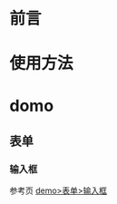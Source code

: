 
# 前言

# 使用方法


# domo

## 表单

### 输入框
参考页 [demo>表单>输入框][1]


  [1]: http://tonyyang.cn/test/oa/main/#demo/form/input